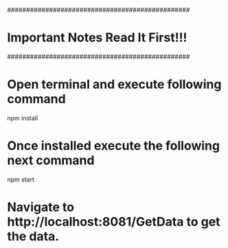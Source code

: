 ################################################
#       Important Notes Read It First!!!       #
################################################

# Open terminal and execute following command
npm install

# Once installed execute the following next command
npm start


# Navigate to http://localhost:8081/GetData to get the data.